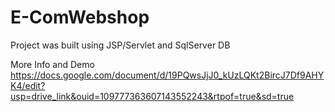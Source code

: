 # E-ComWebshop
Project was built using JSP/Servlet and SqlServer DB

More Info and Demo
https://docs.google.com/document/d/19PQwsJjJ0_kUzLQKt2BircJ7Df9AHYK4/edit?usp=drive_link&ouid=109777363607143552243&rtpof=true&sd=true
